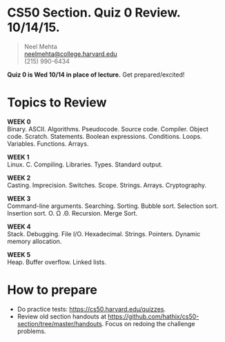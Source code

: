 # CS50 Section. Quiz 0 Review. 10/14/15.

> Neel Mehta  
> neelmehta@college.harvard.edu  
> (215) 990-6434

**Quiz 0 is Wed 10/14 in place of lecture.** Get prepared/excited!

# Topics to Review

**WEEK 0**  
Binary. ASCII. Algorithms. Pseudocode. Source code. Compiler. Object code. Scratch. Statements. Boolean expressions. Conditions. Loops. Variables. Functions. Arrays.

**WEEK 1**  
Linux. C. Compiling. Libraries. Types. Standard output.

**WEEK 2**  
Casting. Imprecision. Switches. Scope. Strings. Arrays. Cryptography.

**WEEK 3**  
Command-line arguments. Searching. Sorting. Bubble sort. Selection sort. Insertion sort. O. Ω .Θ. Recursion. Merge Sort.

**WEEK 4**  
Stack. Debugging. File I/O. Hexadecimal. Strings. Pointers. Dynamic memory allocation.

**WEEK 5**  
Heap. Buffer overflow. Linked lists.

# How to prepare

* Do practice tests: <https://cs50.harvard.edu/quizzes>.
* Review old section handouts at <https://github.com/hathix/cs50-section/tree/master/handouts>. Focus on redoing the challenge problems.

